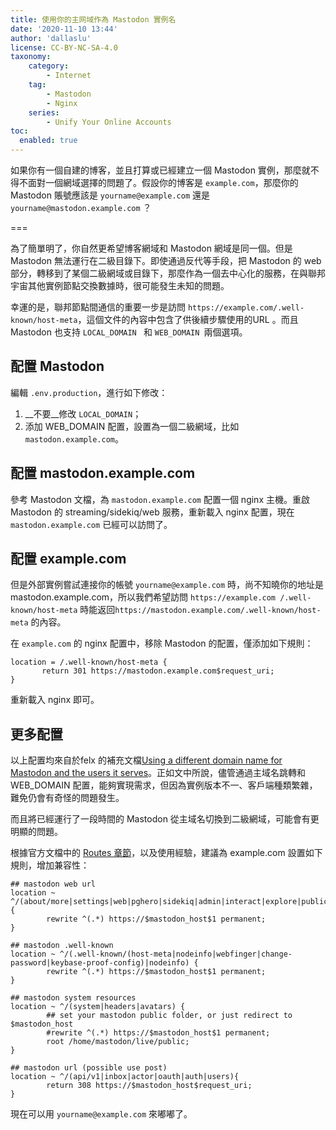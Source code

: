 ```yaml
---
title: 使用你的主网域作為 Mastodon 實例名
date: '2020-11-10 13:44'
author: 'dallaslu'
license: CC-BY-NC-SA-4.0
taxonomy:
    category:
        - Internet
    tag:
        - Mastodon
        - Nginx
    series:
        - Unify Your Online Accounts
toc:
  enabled: true
---
```

如果你有一個自建的博客，並且打算或已經建立一個 Mastodon 實例，那麼就不得不面對一個網域選擇的問題了。假設你的博客是 `example.com`，那麼你的 Mastodon 賬號應該是 `yourname@example.com` 還是 `yourname@mastodon.example.com` ？

===

為了簡單明了，你自然更希望博客網域和 Mastodon 網域是同一個。但是 Mastodon 無法運行在二級目錄下。即使通過反代等手段，把 Mastodon 的 web 部分，轉移到了某個二級網域或目錄下，那麼作為一個去中心化的服務，在與聯邦宇宙其他實例節點交換數據時，很可能發生未知的問題。

幸運的是，聯邦節點間通信的重要一步是訪問 `https://example.com/.well-known/host-meta`，這個文件的內容中包含了供後續步驟使用的URL 。而且 Mastodon 也支持 `LOCAL_DOMAIN ` 和 `WEB_DOMAIN `兩個選項。

## 配置 Mastodon

編輯 `.env.production`，進行如下修改：

1. __不要__修改 `LOCAL_DOMAIN`；
2. 添加 WEB_DOMAIN 配置，設置為一個二級網域，比如 `mastodon.example.com`。 

## 配置 mastodon.example.com

參考 Mastodon 文檔，為 `mastodon.example.com` 配置一個 nginx 主機。重啟 Mastodon 的 streaming/sidekiq/web 服務，重新載入 nginx 配置，現在 `mastodon.example.com` 已經可以訪問了。

## 配置 example.com

但是外部實例嘗試連接你的帳號 `yourname@example.com` 時，尚不知曉你的地址是 mastodon.example.com，所以我們希望訪問 `https://example.com /.well-known/host-meta` 時能返回`https://mastodon.example.com/.well-known/host-meta` 的內容。

在 `example.com` 的 nginx 配置中，移除 Mastodon 的配置，僅添加如下規則：

```nginx
location = /.well-known/host-meta {
       return 301 https://mastodon.example.com$request_uri;
}
```

重新載入 nginx 即可。

## 更多配置

以上配置均來自於felx 的補充文檔[Using a different domain name for Mastodon and the users it serves](https://github.com/felx/mastodon-documentation/blob/master/Running-Mastodon/Serving_a_different_domain.md)。正如文中所說，儘管通過主域名跳轉和 WEB_DOMAIN 配置，能夠實現需求，但因為實例版本不一、客戶端種類繁雜，難免仍會有奇怪的問題發生。

而且將已經運行了一段時間的 Mastodon 從主域名切換到二級網域，可能會有更明顯的問題。

根據官方文檔中的 [Routes 章節](https://docs.joinmastodon.org/dev/routes/)，以及使用經驗，建議為 example.com 設置如下規則，增加兼容性：

```nginx
## mastodon web url
location ~ ^/(about/more|settings|web|pghero|sidekiq|admin|interact|explore|public|@.*|relationships|filters|terms|inert.css){
        rewrite ^(.*) https://$mastodon_host$1 permanent;
}

## mastodon .well-known
location ~ ^/(.well-known/(host-meta|nodeinfo|webfinger|change-password|keybase-proof-config)|nodeinfo) {
        rewrite ^(.*) https://$mastodon_host$1 permanent;
}

## mastodon system resources
location ~ ^/(system|headers|avatars) {
        ## set your mastodon public folder, or just redirect to $mastodon_host
        #rewrite ^(.*) https://$mastodon_host$1 permanent;
        root /home/mastodon/live/public;
}

## mastodon url (possible use post)
location ~ ^/(api/v1|inbox|actor|oauth|auth|users){
        return 308 https://$mastodon_host$request_uri;
}
```

現在可以用 `yourname@example.com` 來嘟嘟了。
